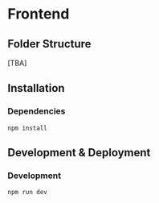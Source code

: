 # Frontend

## Folder Structure

[TBA]

## Installation

### Dependencies

```shell
npm install
```

## Development & Deployment

### Development

```shell
npm run dev
```
